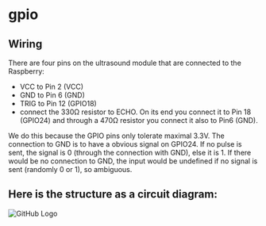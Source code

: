 # gpio
## Wiring

There are four pins on the ultrasound module that are connected to the Raspberry:

* VCC to Pin 2 (VCC)
* GND to Pin 6 (GND)
* TRIG to Pin 12 (GPIO18)
* connect the 330Ω resistor to ECHO.  On its end you connect it to Pin 18 (GPIO24) and through a 470Ω resistor you connect it also to Pin6 (GND).

We do this because the GPIO pins only tolerate maximal 3.3V. The connection to GND is to have a obvious signal on GPIO24. If no pulse is sent, the signal is 0 (through the connection with GND), else it is 1. If there would be no connection to GND, the input would be undefined if no signal is sent (randomly 0 or 1), so ambiguous.

## Here is the structure as a circuit diagram:

![GitHub Logo](https://tutorials-raspberrypi.de/wp-content/uploads/2014/05/ultraschall_Steckplatine.png)



